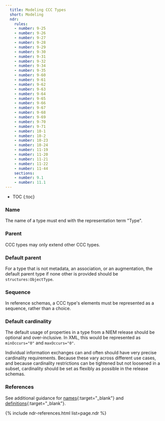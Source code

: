 ```yaml
---
  title: Modeling CCC Types
  short: Modeling
  ndr:
    rules:
    - number: 9-25
    - number: 9-26
    - number: 9-27
    - number: 9-28
    - number: 9-29
    - number: 9-30
    - number: 9-31
    - number: 9-32
    - number: 9-34
    - number: 9-35
    - number: 9-60
    - number: 9-61
    - number: 9-62
    - number: 9-63
    - number: 9-64
    - number: 9-65
    - number: 9-66
    - number: 9-67
    - number: 9-68
    - number: 9-69
    - number: 9-70
    - number: 9-71
    - number: 10-1
    - number: 10-2
    - number: 10-23
    - number: 10-24
    - number: 11-19
    - number: 11-20
    - number: 11-21
    - number: 11-22
    - number: 11-44
    sections:
    - number: 9.1
    - number: 11.1
---
```


- TOC
{:toc}

### Name

The name of a type must end with the representation term "Type".

### Parent

CCC types may only extend other CCC types.

### Default parent

For a type that is not metadata, an association, or an augmentation, the default parent type if none other is provided should be `structures:ObjectType`.

### Sequence

In reference schemas, a CCC type's elements must be represented as a sequence, rather than a choice.

### Default cardinality

The default usage of properties in a type from a NIEM release should be optional and over-inclusive.  In XML, this would be represented as `minOccurs="0"` and `maxOccurs="0"`.

Individual information exchanges can and often should have very precise cardinality requirements.  Because these vary across different use cases, and because cardinality restrictions can be tightened but not loosened in a subset, cardinality should be set as flexibly as possible in the release schemas.

### References

See additional guidance for [names](../../property/modeling/names/){:target="_blank"} and [definitions](../../property/modeling/definitions/){:target="_blank"}.

{% include ndr-references.html list=page.ndr %}
